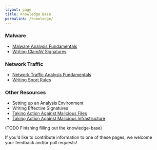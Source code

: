 ```yaml
---
layout: page
title: Knowledge Base
permalink: /knowledge/
---
```

### Malware
 - [Malware Analysis Fundamentals](knowledge/malware-analysis-fundamentals)
 - [Writing ClamAV Signatures](knowledge/contributing-clamav-sigs)

### Network Traffic
 - [Network Traffic Analysis Fundamentals](knowledge/traffic-analysis-fundamentals)
 - [Writing Snort Rules](knowledge/contributing-snort-rules)

### Other Resources
 - Setting up an Analysis Environment
 - Writing Effective Signatures
 - [Taking Action Against Malicious Files](knowledge/taking-action-files)
 - [Taking Action Against Malicious Infrastructure](knowledge/taking-action-infra)

(TODO Finishing filling out the knowledge-base)

If you'd like to contribute information to one of these pages, we
welcome your feedback and/or pull requests!
